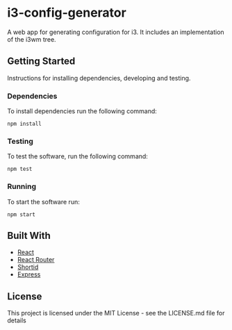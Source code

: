 # i3-config-generator
A web app for generating configuration for i3. It includes an implementation of the i3wm tree.

## Getting Started
Instructions for installing dependencies, developing and testing.

### Dependencies
To install dependencies run the following command:
```
npm install
```

### Testing
To test the software, run the following command:
```
npm test
```

### Running
To start the software run:
```
npm start
```

## Built With
- [React](https://github.com/facebook/react)
- [React Router](https://github.com/ReactTraining/react-router)
- [Shortid](https://github.com/dylang/shortid)
- [Express](https://github.com/expressjs/express)

## License
This project is licensed under the MIT License - see the LICENSE.md file for details